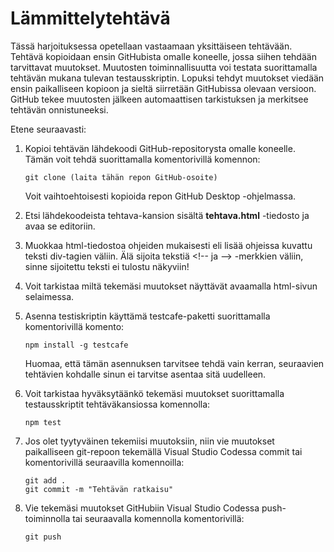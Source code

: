 # Lämmittelytehtävä

Tässä harjoituksessa opetellaan vastaamaan yksittäiseen 
tehtävään. Tehtävä kopioidaan ensin GitHubista omalle 
koneelle, jossa siihen tehdään tarvittavat muutokset. 
Muutosten toiminnallisuutta voi testata suorittamalla
tehtävän mukana tulevan testausskriptin. Lopuksi tehdyt
muutokset viedään ensin paikalliseen kopioon ja sieltä
siirretään GitHubissa olevaan versioon. GitHub tekee 
muutosten jälkeen automaattisen tarkistuksen ja merkitsee
tehtävän onnistuneeksi. 

Etene seuraavasti:

1. Kopioi tehtävän lähdekoodi GitHub-repositorysta 
   omalle koneelle. Tämän voit tehdä suorittamalla komentorivillä komennon:
    ```
    git clone (laita tähän repon GitHub-osoite)
    ```
   Voit vaihtoehtoisesti kopioida repon GitHub Desktop -ohjelmassa.

2. Etsi lähdekoodeista tehtava-kansion sisältä 
   **tehtava.html** -tiedosto ja avaa se editoriin.

3. Muokkaa html-tiedostoa ohjeiden mukaisesti eli lisää 
   ohjeissa kuvattu teksti div-tagien väliin. Älä sijoita
   tekstiä <\!-- ja  --> -merkkien väliin, sinne sijoitettu teksti ei tulostu näkyviin!

4. Voit tarkistaa miltä tekemäsi muutokset näyttävät avaamalla 
   html-sivun selaimessa. 

5. Asenna testiskriptin käyttämä testcafe-paketti 
   suorittamalla komentorivillä komento:
    ```
    npm install -g testcafe
    ```
   Huomaa, että tämän asennuksen tarvitsee tehdä vain kerran, 
   seuraavien tehtävien kohdalle sinun ei tarvitse asentaa sitä uudelleen.

6. Voit tarkistaa hyväksytäänkö tekemäsi muutokset 
   suorittamalla testausskriptit tehtäväkansiossa komennolla: 
    ```
    npm test
    ```

7. Jos olet tyytyväinen tekemiisi muutoksiin, niin vie 
   muutokset paikalliseen git-repoon tekemällä Visual Studio Codessa commit tai komentorivillä seuraavilla komennoilla:
    ```
    git add .
    git commit -m "Tehtävän ratkaisu"
    ```

8. Vie tekemäsi muutokset GitHubiin Visual Studio 
   Codessa push-toiminnolla tai seuraavalla komennolla komentorivillä:
    ```
    git push
    ```

